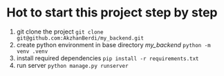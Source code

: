 # Hot to start this project step by step

1. git clone the project ```git clone git@github.com:AkzhanBerdi/my_backend.git```
2. create python environment in base directory *my_backend* ```python -m venv .venv```
3. install required dependencies ```pip install -r requirements.txt```
4. run server ```python manage.py runserver```
